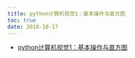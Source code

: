 ```yaml
---
title: python计算机视觉1：基本操作与直方图
toc: true
date: 2018-10-17
---
```

- [python计算机视觉1：基本操作与直方图](https://www.cnblogs.com/smallpi/p/4550360.html)
